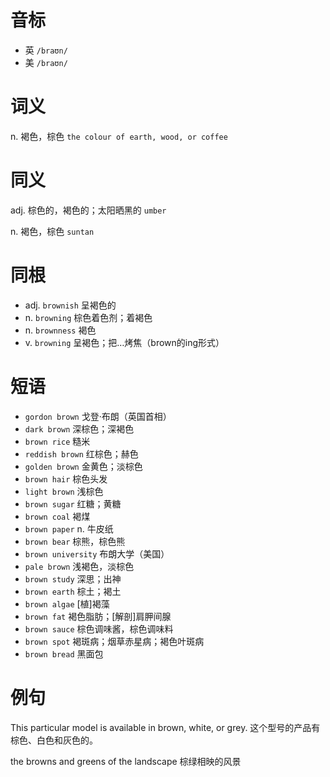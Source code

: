 # 音标

- 英 `/braʊn/`
- 美 `/braʊn/`

# 词义

n. 褐色，棕色
`the colour of earth, wood, or coffee`

# 同义

adj. 棕色的，褐色的；太阳晒黑的
`umber`

n. 褐色，棕色
`suntan`

# 同根

- adj. `brownish` 呈褐色的
- n. `browning` 棕色着色剂；着褐色
- n. `brownness` 褐色
- v. `browning` 呈褐色；把…烤焦（brown的ing形式）

# 短语

- `gordon brown` 戈登·布朗（英国首相）
- `dark brown` 深棕色；深褐色
- `brown rice` 糙米
- `reddish brown` 红棕色；赫色
- `golden brown` 金黄色；淡棕色
- `brown hair` 棕色头发
- `light brown` 浅棕色
- `brown sugar` 红糖；黄糖
- `brown coal` 褐煤
- `brown paper` n. 牛皮纸
- `brown bear` 棕熊，棕色熊
- `brown university` 布朗大学（美国）
- `pale brown` 浅褐色，淡棕色
- `brown study` 深思；出神
- `brown earth` 棕土；褐土
- `brown algae` [植]褐藻
- `brown fat` 褐色脂肪；[解剖]肩胛间腺
- `brown sauce` 棕色调味酱，棕色调味料
- `brown spot` 褐斑病；烟草赤星病；褐色叶斑病
- `brown bread` 黑面包

# 例句

This particular model is available in brown, white, or grey.
这个型号的产品有棕色、白色和灰色的。

the browns and greens of the landscape
棕绿相映的风景



